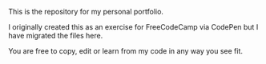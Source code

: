 This is the repository for my personal portfolio. 

I originally created this as an exercise for FreeCodeCamp via CodePen but I have migrated the files here. 

You are free to copy, edit or learn from my code in any way you see fit.